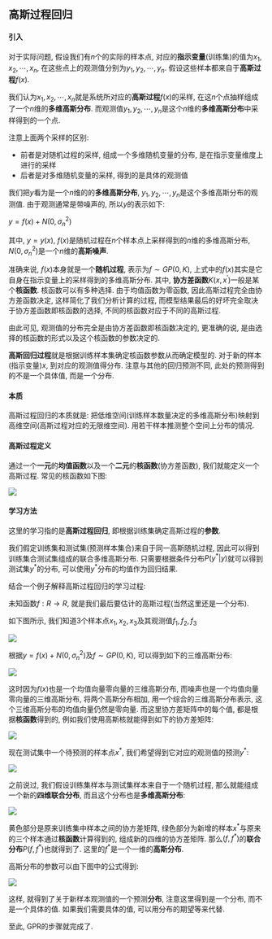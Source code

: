 ## 高斯过程回归

#### 引入

对于实际问题, 假设我们有$n$个的实际的样本点, 对应的**指示变量**(训练集)的值为$x_1,x_2,\cdots,x_n$, 在这些点上的观测值分别为$y_1,y_2,\cdots,y_n$. 假设这些样本都来自于**高斯过程**$f(x)$.

我们认为$x_1,x_2,\cdots,x_n$就是系统所对应的**高斯过程**$f(x)$的采样, 在这$n$个点抽样组成了一个$n$维的**多维高斯分布**. 而观测值$y_1,y_2,\cdots,y_n$是这个$n$维的**多维高斯分布**中采样得到的一个点.

注意上面两个采样的区别:

- 前者是对随机过程的采样, 组成一个多维随机变量的分布, 是在指示变量维度上进行的采样
- 后者是对多维随机变量的采样, 得到的是具体的观测值

我们把$y$看为是一个$n$维的的**多维高斯分布**, $y_1,y_2,\cdots,y_n$是这个多维高斯分布的观测值. 由于观测通常是带噪声的, 所以$y$的表示如下:

$y=f(x)+N(0,\sigma_n^2)$

其中, $y=y(x)$, $f(x)$是随机过程在$n$个样本点上采样得到的$n$维的多维高斯分布, $N(0,\sigma_n^2)$是一个$n$维的**高斯噪声**.

准确来说, $f(x)$本身就是一个**随机过程**, 表示为$f\sim{GP(0,K)}$, 上式中的$f(x)$其实是它自身在指示变量上的采样得到的多维高斯分布. 其中, **协方差函数**$K(x,x^{'})$一般是某个**核函数**. 核函数可以有多种选择. 由于均值函数为零函数, 因此高斯过程完全由协方差函数决定, 这样简化了我们分析计算的过程, 而模型结果最后的好坏完全取决于协方差函数即核函数的选择, 不同的核函数对应于不同的高斯过程.

由此可见, 观测值的分布完全是由协方差函数即核函数决定的, 更准确的说, 是由选择的核函数的形式以及这个核函数的参数决定的.

**高斯回归过程**就是根据训练样本集确定核函数参数从而确定模型的. 对于新的样本(指示变量)$x$, 到对应的观测值得分布. 注意与其他的回归预测不同, 此处的预测得到的不是一个具体值, 而是一个分布.

#### 本质

高斯过程回归的本质就是: 把低维空间(训练样本数量决定的多维高斯分布)映射到高维空间(高斯过程对应的无限维空间). 用若干样本推测整个空间上分布的情况.

#### 高斯过程定义

通过一个**一元**的**均值函数**以及一个**二元**的**核函数**(协方差函数), 我们就能定义一个高斯过程. 常见的核函数如下图:

![](https://images2017.cnblogs.com/blog/1303172/201801/1303172-20180104104413065-324397649.png)

#### 学习方法

这里的学习指的是**高斯过程回归**, 即根据训练集确定高斯过程的**参数**.

我们假定训练集和测试集(预测样本集合)来自于同一高斯随机过程, 因此可以得到训练集合测试集组成的联合多维高斯分布. 只需要根据条件分布$P(y^*|y)$就可以得到测试集$y^*$的分布, 可以使用$y^*$分布的均值作为回归结果.

结合一个例子解释高斯过程回归的学习过程:

未知函数$f: R\to{R}$, 就是我们最后要估计的高斯过程(当然这里还是一个分布).

如下图所示, 我们知道3个样本点$x_1,x_2,x_3$及其观测值$f_1,f_2,f_3$

![](http://dataunion.org/wp-content/uploads/2015/05/gaussian1.png)

根据$y=f(x)+N(0,\sigma_n^2)$及$f\sim{GP(0,K)}$, 可以得到如下的三维高斯分布:

![](http://dataunion.org/wp-content/uploads/2015/05/gaussian2-1024x202.png)

这时因为$f(x)$也是一个均值向量零向量的三维高斯分布, 而噪声也是一个均值向量零向量的三维高斯分布, 将两个高斯分布相加, 用一个综合的三维高斯分布表示, 这个三维高斯分布的均值向量仍然是零向量. 而这里协方差矩阵中的每个值, 都是根据**核函数**得到的, 例如我们使用高斯核就能得到如下的协方差矩阵:

![](http://dataunion.org/wp-content/uploads/2015/05/gaussian4-1024x652.png)

现在测试集中一个待预测的样本点$x^*$, 我们希望得到它对应的观测值的预测$y^*$:

![](http://dataunion.org/wp-content/uploads/2015/05/gaussian5.png)

之前说过, 我们假设训练集样本与测试集样本来自于一个随机过程, 那么就能组成一个新的**四维联合分布**, 而且这个分布也是**多维高斯分布**:

![](http://dataunion.org/wp-content/uploads/2015/05/gaussian6-1024x564.png)

黄色部分是原来训练集中样本之间的协方差矩阵, 绿色部分为新增的样本$x^*$与原来的三个样本通过**核函数**计算得到的, 组成新的四维的协方差矩阵. 那么$(f,f^*)$的**联合分布**$P(f,f^*)$也就得到了. 这里的$f^*$是一个一维的**高斯分布**.

高斯分布的参数可以由下图中的公式得到:

![](http://dataunion.org/wp-content/uploads/2015/05/gaussian7-1024x416.png)

这样, 就得到了关于新样本观测值的一个预测**分布**, 注意这里得到是一个分布, 而不是一个具体的值. 如果我们需要具体的值, 可以用分布的期望等来代替.

至此, GPR的步骤就完成了.


